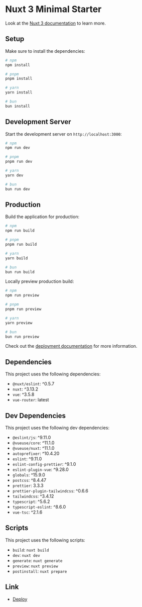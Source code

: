 # Nuxt 3 Minimal Starter

Look at the [Nuxt 3 documentation](https://nuxt.com/docs/getting-started/introduction) to learn more.

## Setup

Make sure to install the dependencies:

```bash
# npm
npm install

# pnpm
pnpm install

# yarn
yarn install

# bun
bun install
```

## Development Server

Start the development server on `http://localhost:3000`:

```bash
# npm
npm run dev

# pnpm
pnpm run dev

# yarn
yarn dev

# bun
bun run dev
```

## Production

Build the application for production:

```bash
# npm
npm run build

# pnpm
pnpm run build

# yarn
yarn build

# bun
bun run build
```

Locally preview production build:

```bash
# npm
npm run preview

# pnpm
pnpm run preview

# yarn
yarn preview

# bun
bun run preview
```

Check out the [deployment documentation](https://nuxt.com/docs/getting-started/deployment) for more information.

## Dependencies

This project uses the following dependencies:

-   `@nuxt/eslint`: ^0.5.7
-   `nuxt`: ^3.13.2
-   `vue`: ^3.5.8
-   `vue-router`: latest

## Dev Dependencies

This project uses the following dev dependencies:

-   `@eslint/js`: ^9.11.0
-   `@vueuse/core`: ^11.1.0
-   `@vueuse/nuxt`: ^11.1.0
-   `autoprefixer`: ^10.4.20
-   `eslint`: ^9.11.0
-   `eslint-config-prettier`: ^9.1.0
-   `eslint-plugin-vue`: ^9.28.0
-   `globals`: ^15.9.0
-   `postcss`: ^8.4.47
-   `prettier`: 3.3.3
-   `prettier-plugin-tailwindcss`: ^0.6.6
-   `tailwindcss`: ^3.4.12
-   `typescript`: ^5.6.2
-   `typescript-eslint`: ^8.6.0
-   `vue-tsc`: ^2.1.6

## Scripts

This project uses the following scripts:

-   `build`: `nuxt build`
-   `dev`: `nuxt dev`
-   `generate`: `nuxt generate`
-   `preview`: `nuxt preview`
-   `postinstall`: `nuxt prepare`

## Link

-   [Deploy](https://main--ilyadrbn-mastering-nuxt.netlify.app/course)
